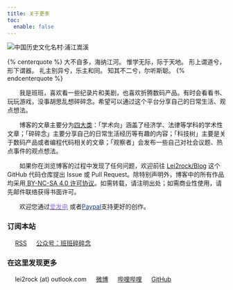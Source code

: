 ```yaml
---
title: 关于更多
toc:
  enable: false
---
```


![中国历史文化名村·浦江嵩溪](https://website-1256060851.cos.ap-hongkong.myqcloud.com/pages/more/songxi.jpg!600x)

{% centerquote %}
大不自多，海纳江河。
惟学无际，际于天地。
形上谓道兮，形下谓器。
礼主别异兮，乐主和同。
知其不二兮，尔听斯聪。
{% endcenterquote %}

　　我是班班，喜欢看一些纪录片和美剧，也喜欢折腾数码产品。有时会看看书、玩玩游戏，没事胡思乱想碎碎念。希望可以通过这个平台分享自己的日常生活、观点想法。

　　博客的文章主要分为[四大类](/overview/)：「学术向」涵盖了经济学、法律等学科的学术性文章；「碎碎念」主要分享自己的日常生活经历等有趣的内容；「科技树」主要是关于数码产品或者编程代码相关的文章；「观察者」会发布一些自己对社会议题、热点事件的观点想法。

　　如果你在浏览博客的过程中发现了任何问题，欢迎前往 <i class="fab fa-fw fa-github"></i>  [Lei2rock/Blog](https://github.com/lei2rock/blog) 这个 GitHub 代码仓库提出 Issue 或 Pull Request。除特别声明外，博客中的所有作品均采用[<i class="fab fa-creative-commons"></i> BY-NC-SA 4.0 许可协议](https://creativecommons.org/licenses/by-nc-sa/4.0/deed.zh)。如需转载，请注明出处；如需商业性使用，请先邮件联络获得书面许可。

　　欢迎您通过[<font color=946ce6><i class="fas fa-fw fa-bolt"></i>爱发电</font>](https://afdian.net/@lei2rock) 或者[<font color=0d3685><i class="fab fa-fw fa-paypal"></i>Paypal</font>](https://paypal.me/lei2rock)支持更好的创作。

### 订阅本站

　<i class="fas fa-fw fa-rss"></i> [RSS](/atom.xml)
　<i class="fab fa-fw fa-weixin"></i> <a class="fancybox fancybox.image" href="https://website-1256060851.cos.ap-hongkong.myqcloud.com/qrcode/wechat-channel.jpg" itemscope="" itemtype="http://schema.org/ImageObject" itemprop="url" data-fancybox="default" rel="default" title="微信公众号：班班碎碎念" data-caption="微信公众号：班班碎碎念">公众号：班班碎碎念</a>

### 在这里发现更多

　<i class="fas fa-fw fa-envelope"></i> lei2rock (at) outlook.com
　<i class="fab fa-fw fa-weibo"></i> [微博](https://weibo.com/7216640993)
　<i class="fa-fw czs-bilibili"></i> [哔哩哔哩](https://space.bilibili.com/7454906)
　<i class="fab fa-fw fa-github"></i> [GitHub](https://github.com/lei2rock)